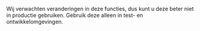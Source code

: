 Wij verwachten veranderingen in deze functies, dus kunt u deze beter niet in productie gebruiken. Gebruik deze alleen in test- en ontwikkelomgevingen.